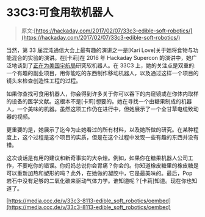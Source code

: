 # 33C3:可食用软机器人

> 原文:[https://hackaday.com/2017/02/07/33c3-edible-soft-robotics/](https://hackaday.com/2017/02/07/33c3-edible-soft-robotics/)

当然，第 33 届混沌通信大会上最有趣的演讲之一是[Kari Love]关于她将食物与功能混合的实验的演讲。在[卡莉]在 2016 年 Hackaday Supercon 的演讲中，她广泛地谈到了[正在为美国宇航局](https://hackaday.com/2016/12/20/softer-side-of-robots-is-future-of-space-suits/)研究软机器人。在 33C3 上，她的关注点是双重的:一个有趣的副业项目，用你能吃的东西制作移动机器人，以及通过这样一个项目的镜头来检查创造性工程的过程。

如果你查找可食用机器人，你会得到许多关于你可以吞下的内窥镜或在你体内取样的设备的医学文献。这根本不是[卡莉]想要的。她在寻找一个由糖果制成的机器人，一个美味的机器。虽然这项工作仍在进行中，但她展示了一个全甘草电缆致动器的视频。

更重要的是，她展示了迄今为止她看过的所有材料，以及她所做的研究。在某种程度上，这个过程是这个项目的实质，但是在这个过程中发现一些有趣的东西并没有错。

这次谈话是有用的建议和新奇事实的大杂烩。例如，如果你在糖果机器人公司工作，不要吃你的错误。你妈妈总说你会胃痛？你会的。你知道橡皮糖里的橡皮糖是可以重新加热和塑形的吗？此外，在她做的凝胶中，它是最美味的。最后，Pop 岩石中没有足够的二氧化碳来驱动气体力学。谁知道呢？[卡莉]知道。现在你也知道了。

[https://media.ccc.de/v/33c3-8113-edible_soft_robotics/oembed](https://media.ccc.de/v/33c3-8113-edible_soft_robotics/oembed)